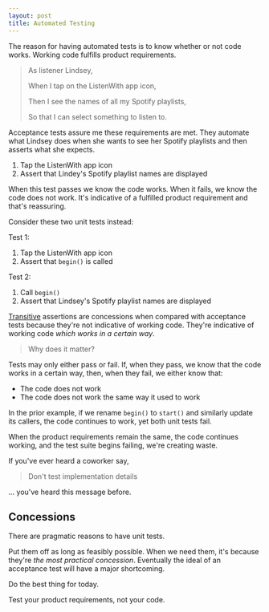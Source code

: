```yaml
---
layout: post
title: Automated Testing
---
```


The reason for having automated tests is to know whether or not code works. Working code fulfills product requirements.

> As listener Lindsey,
>
> When I tap on the ListenWith app icon,
>
> Then I see the names of all my Spotify playlists,
>
> So that I can select something to listen to.

Acceptance tests assure me these requirements are met. They automate what Lindsey does when she wants to see her Spotify playlists and then asserts what she expects.

1. Tap the ListenWith app icon
1. Assert that Lindey's Spotify playlist names are displayed

When this test passes we know the code works. When it fails, we know the code does not work. It's indicative of a fulfilled product requirement and that's reassuring.

Consider these two unit tests instead:

Test 1:

1. Tap the ListenWith app icon
1. Assert that `begin()` is called

Test 2:

1. Call `begin()`
1. Assert that Lindsey's Spotify playlist names are displayed

[Transitive][1] assertions are concessions when compared with acceptance tests because they're not indicative of working code. They're indicative of working code _which works in a certain way_.

> Why does it matter?

Tests may only either pass or fail. If, when they pass, we know that the code works in a certain way, then, when they fail, we either know that:

- The code does not work
- The code does not work the same way it used to work

In the prior example, if we rename `begin()` to `start()` and similarly update its callers, the code continues to work, yet both unit tests fail.

When the product requirements remain the same, the code continues working, and the test suite begins failing, we're creating waste.

If you've ever heard a coworker say,

> Don't test implementation details

... you've heard this message before.

## Concessions

There are pragmatic reasons to have unit tests.

Put them off as long as feasibly possible. When we need them, it's because they're _the most practical concession_. Eventually the ideal of an acceptance test will have a major shortcoming.

Do the best thing for today.

Test your product requirements, not your code.

[1]: https://en.wikipedia.org/wiki/Transitive_relation
